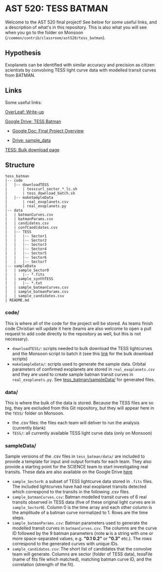 # AST 520: TESS BATMAN
Welcome to the AST 520 final project! See below for some useful links, and a description of what's in this repository. This is also what you will see when you go to the folder on Monsoon (`/common/contrib/classroom/ast520/tess_batman`).

## Hypothesis
Exoplanets can be identified with similar accuracy and precision as citizen scientists by convolving TESS light curve data with modelled transit curves from BATMAN.

## Links
Some useful links:

[OverLeaf: Write-up](https://www.overleaf.com/6962119764bvptkvfvfdxb)

[Google Drive: TESS Batman](https://drive.google.com/drive/u/1/folders/1k24tJCjtpcPBKiviM_Z97FA63OkpH_I5)

- [Google Doc: Final Project Overview](https://docs.google.com/document/d/1hIIUlYv_Pa79qHZdYeT0fcedpBuCfnFgZ9BqdtIjUvM)

- [Drive: sample_data](https://drive.google.com/drive/u/1/folders/126cUeBdO68Wx1mygxumo0xYIk0PhWFF-)

[TESS: Bulk download page](https://archive.stsci.edu/tess/bulk_downloads/bulk_downloads_ffi-tp-lc-dv.html)

## Structure

```
tess_batman
|-- code
|   |-- downloadTESS
|       | tesscurl_sector_*_lc.sh
|       | tess_download_batch.sh
|   |-- makeSampleData
|       | real_exoplanets.csv
|       | real_exoplanets.py
|-- data
|   | batmanCurves.csv
|   | batmanParams.csv
|   | candidates.csv
|   | confCandidates.csv
|   |-- TESS
|   |   |-- Sector1
|   |   |-- Sector2
|   |   |-- Sector3
|   |   |-- Sector4
|   |   |-- Sector5
|   |   |-- Sector6
|   |   |-- Sector7
|-- sampleData
|   | sample_Sector0
|   |   |-- *.fits
|   | sample_synthTESS
|   |   |-- *.txt
|   | sample_batmanCurves.csv
|   | sample_batmanParams.csv
|   | sample_candidates.csv
| README.md
```

### code/
This is where all of the code for the project will be stored. As teams finish code Christian will update it here (teams are also welcome to open a pull request to add code directly to the repository as well, but this is not necessary).

- `downloadTESS/`: scripts needed to bulk download the TESS lightcurves and the Monsoon script to batch it (see this [link](https://archive.stsci.edu/tess/bulk_downloads/bulk_downloads_ffi-tp-lc-dv.html) for the bulk download scripts)
- `makeSampleData/`: scripts used to generate the sample data. Orbital parameters of confirmed exoplanets are stored in `real_exoplanets.csv` and they are used to create sample batman transit curves in `real_exoplanets.py`. See [tess_batman/sampleData/](./sampleData) for generated files.

### data/
This is where the bulk of the data is stored. Because the TESS files are so big, they are excluded from this Git repository, but they will appear here in the `TESS/` folder on Monsoon.

- the .csv files: the files each team will deliver to run the analysis (currently blank)
- `TESS/`: all currently available TESS light curve data (only on Monsoon)

### sampleData/
Sample versions of the .csv files in `tess_batman/data/` are included to provide a template for input and output formats for each team. They also provide a starting point for the SCIENCE team to start investigating real transits. These data are also available on the Google Drive [here](https://drive.google.com/drive/u/1/folders/126cUeBdO68Wx1mygxumo0xYIk0PhWFF-)

- `sample_Sector0`: a subset of TESS lightcurve data stored in `.fits` files. The included lightcurves have had real exoplanet transits detected which correspond to the transits in the following .csv files.
- `sample_batmanCurves.csv`: Batman modelled transit curves of 6 real transits observed in TESS data (five of these original light curves are in `sample_Sector0`). Column 0 is the time array and each other column is the amplitude of a batman curve normalized to 1. Rows are the time steps.
- `sample_batmanParams.csv`: Batman parameters used to generate the modelled transit curves in `batmanCurves.csv`. The columns are the curve ID followed by the 9 batman parameters (note **u** is a string with one or more space-separated values, e.g. **"0.1 0.2"** or **"0.3"** etc.). The rows correspond to the generated curves with unique IDs.
- `sample_candidates.csv`: The short list of candidates that the convolve team will generate. Columns are sector (folder of TESS data), tessFile (name of fits file which matched), matching batman curve ID, and the correlation (strength of the fit).